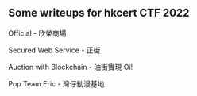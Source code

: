 ## Some writeups for hkcert CTF 2022

Official - 欣榮商場

Secured Web Service - 正街

Auction with Blockchain - 油街實現 Oi!

Pop Team Eric - 灣仔動漫基地
